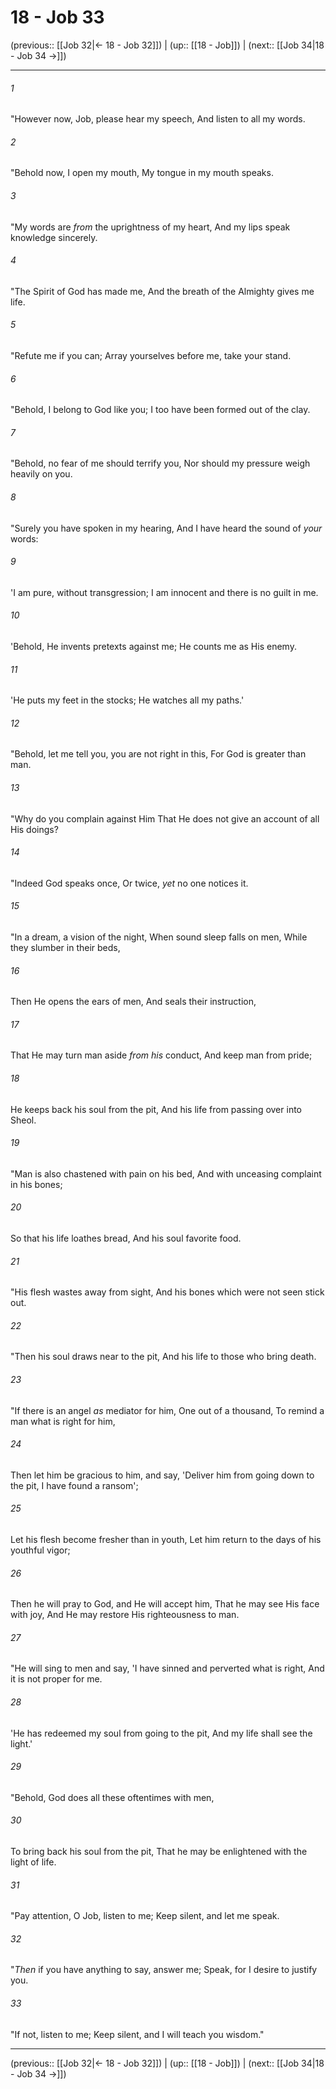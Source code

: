 # 18 - Job 33

(previous:: [[Job 32|← 18 - Job 32]]) | (up:: [[18 - Job]]) | (next:: [[Job 34|18 - Job 34 →]])

***


###### 1 
"However now, Job, please hear my speech, And listen to all my words. 

###### 2 
"Behold now, I open my mouth, My tongue in my mouth speaks. 

###### 3 
"My words are _from_ the uprightness of my heart, And my lips speak knowledge sincerely. 

###### 4 
"The Spirit of God has made me, And the breath of the Almighty gives me life. 

###### 5 
"Refute me if you can; Array yourselves before me, take your stand. 

###### 6 
"Behold, I belong to God like you; I too have been formed out of the clay. 

###### 7 
"Behold, no fear of me should terrify you, Nor should my pressure weigh heavily on you. 

###### 8 
"Surely you have spoken in my hearing, And I have heard the sound of _your_ words: 

###### 9 
'I am pure, without transgression; I am innocent and there is no guilt in me. 

###### 10 
'Behold, He invents pretexts against me; He counts me as His enemy. 

###### 11 
'He puts my feet in the stocks; He watches all my paths.' 

###### 12 
"Behold, let me tell you, you are not right in this, For God is greater than man. 

###### 13 
"Why do you complain against Him That He does not give an account of all His doings? 

###### 14 
"Indeed God speaks once, Or twice, _yet_ no one notices it. 

###### 15 
"In a dream, a vision of the night, When sound sleep falls on men, While they slumber in their beds, 

###### 16 
Then He opens the ears of men, And seals their instruction, 

###### 17 
That He may turn man aside _from his_ conduct, And keep man from pride; 

###### 18 
He keeps back his soul from the pit, And his life from passing over into Sheol. 

###### 19 
"Man is also chastened with pain on his bed, And with unceasing complaint in his bones; 

###### 20 
So that his life loathes bread, And his soul favorite food. 

###### 21 
"His flesh wastes away from sight, And his bones which were not seen stick out. 

###### 22 
"Then his soul draws near to the pit, And his life to those who bring death. 

###### 23 
"If there is an angel _as_ mediator for him, One out of a thousand, To remind a man what is right for him, 

###### 24 
Then let him be gracious to him, and say, 'Deliver him from going down to the pit, I have found a ransom'; 

###### 25 
Let his flesh become fresher than in youth, Let him return to the days of his youthful vigor; 

###### 26 
Then he will pray to God, and He will accept him, That he may see His face with joy, And He may restore His righteousness to man. 

###### 27 
"He will sing to men and say, 'I have sinned and perverted what is right, And it is not proper for me. 

###### 28 
'He has redeemed my soul from going to the pit, And my life shall see the light.' 

###### 29 
"Behold, God does all these oftentimes with men, 

###### 30 
To bring back his soul from the pit, That he may be enlightened with the light of life. 

###### 31 
"Pay attention, O Job, listen to me; Keep silent, and let me speak. 

###### 32 
"_Then_ if you have anything to say, answer me; Speak, for I desire to justify you. 

###### 33 
"If not, listen to me; Keep silent, and I will teach you wisdom."

***

(previous:: [[Job 32|← 18 - Job 32]]) | (up:: [[18 - Job]]) | (next:: [[Job 34|18 - Job 34 →]])
